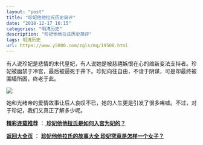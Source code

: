 ```yaml
---
layout: "post"
title: "珍妃他他拉氏历史简评"
date: "2018-12-17 16:15"
categories: "明清历史"
description: "珍妃他他拉氏历史简评"
tags: 明清历史
url: https://www.y5000.com/zgls/mq/19508.html
---
```






有人说珍妃是悲情的末代皇妃，有人说她是被慈禧嫉恨在心的维新变法支持者。珍妃被幽禁于冷宫，最后被逼死于井下。珍妃向往自由，不谙于阴谋，可是却最终被围墙所困，终老于此。

![](https://img.y5000.com/uploads/allimg/170421/6-1F421102345T8.jpg)

她和光绪帝的爱情故事让后人哀叹不已，她的人生更是引发了很多唏嘘。不过，对于珍妃，我们又真正了解多少呢。

[**精彩连载推荐**](https://www.y5000.com/zgls/mq/19509.html) ：[
**珍妃他他拉氏是如何入宫为妃的？**](https://www.y5000.com/zgls/mq/19509.html)

**[返回大全页](https://www.y5000.com/zgls/mq/19599.html)** ： **[珍妃他他拉氏的故事大全
珍妃究竟是怎样一个女子？](https://www.y5000.com/zgls/mq/19599.html)**

